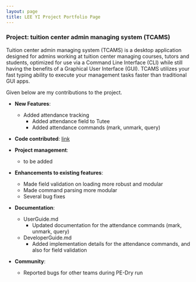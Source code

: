 ```yaml
---
layout: page
title: LEE YI Project Portfolio Page
---
```


### Project: tuition center admin managing system (TCAMS)

Tuition center admin managing system (TCAMS) is a desktop application designed for admins working at tuition center managing courses, tutors and students, optimized for use via a Command Line Interface (CLI) while still having the benefits of a Graphical User Interface (GUI). TCAMS utilizes your fast typing ability to execute your management tasks faster than traditional GUI apps.

Given below are my contributions to the project.

<!-- * **New Feature**: Added the ability to undo/redo previous commands.
  * What it does: allows the user to undo all previous commands one at a time. Preceding undo commands can be reversed by using the redo command.
  * Justification: This feature improves the product significantly because a user can make mistakes in commands and the app should provide a convenient way to rectify them.
  * Highlights: This enhancement affects existing commands and commands to be added in future. It required an in-depth analysis of design alternatives. The implementation too was challenging as it required changes to existing commands.
  * Credits: *{mention here if you reused any code/ideas from elsewhere or if a third-party library is heavily used in the feature so that a reader can make a more accurate judgement of how much effort went into the feature}* -->

* **New Features**: 
  * Added attendance tracking
      * Added attendance field to Tutee
      * Added attendance commands (mark, unmark, query)

* **Code contributed**: [link](https://github.com/AY2223S2-CS2103T-W10-4/tp/pulls?q=is%3Apr+author%3Aleeyi45)

* **Project management**:
  * to be added

* **Enhancements to existing features**:
  * Made field validation on loading more robust and modular
  * Made command parsing more modular
  * Several bug fixes

* **Documentation**:
  * UserGuide.md
    * Updated documentation for the attendance commands (mark, unmark, query)
  * DeveloperGuide.md
    * Added implementation details for the attendance commands, and also for field validation

* **Community**:
  * Reported bugs for other teams during PE-Dry run
